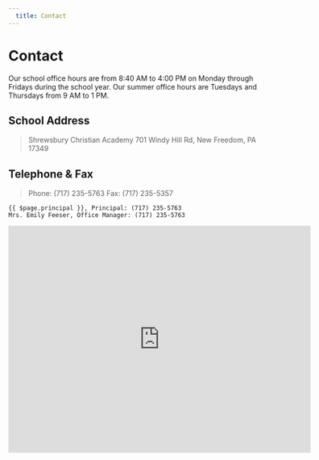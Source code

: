 ```yaml
---
  title: Contact
---
```


# Contact

Our school office hours are from 8:40 AM to 4:00 PM on Monday through Fridays during the school year. Our summer office hours are Tuesdays and Thursdays from 9 AM to 1 PM.

## School Address

> Shrewsbury Christian Academy
> 701 Windy Hill Rd, New Freedom, PA 17349

## Telephone & Fax

> Phone: (717) 235-5763
> Fax: (717) 235-5357

    {{ $page.principal }}, Principal: (717) 235-5763
    Mrs. Emily Feeser, Office Manager: (717) 235-5763


<iframe src="https://www.google.com/maps/embed?pb=!1m14!1m8!1m3!1d1533.8523126658358!2d-76.66371202579502!3d39.74628534654715!3m2!1i1024!2i768!4f13.1!3m3!1m2!1s0x0%3A0xeb24dba6d4e7b1b3!2sShrewsbury%20Christian%20Academy!5e0!3m2!1sen!2sus!4v1584024250903!5m2!1sen!2sus" width="600" height="450" frameborder="0" style="border:0;" allowfullscreen="" aria-hidden="false" tabindex="0"></iframe>




